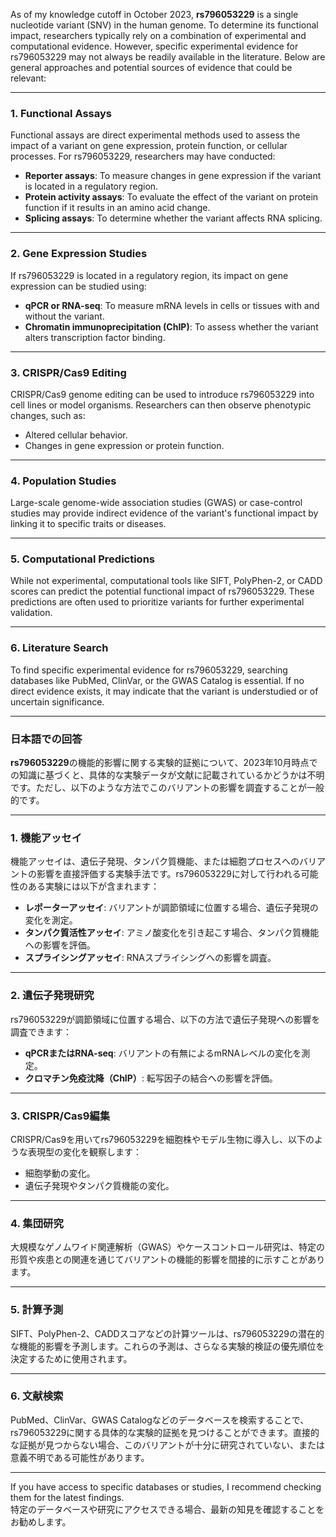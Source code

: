 As of my knowledge cutoff in October 2023, **rs796053229** is a single nucleotide variant (SNV) in the human genome. To determine its functional impact, researchers typically rely on a combination of experimental and computational evidence. However, specific experimental evidence for rs796053229 may not always be readily available in the literature. Below are general approaches and potential sources of evidence that could be relevant:

---

### **1. Functional Assays**
Functional assays are direct experimental methods used to assess the impact of a variant on gene expression, protein function, or cellular processes. For rs796053229, researchers may have conducted:
- **Reporter assays**: To measure changes in gene expression if the variant is located in a regulatory region.
- **Protein activity assays**: To evaluate the effect of the variant on protein function if it results in an amino acid change.
- **Splicing assays**: To determine whether the variant affects RNA splicing.

---

### **2. Gene Expression Studies**
If rs796053229 is located in a regulatory region, its impact on gene expression can be studied using:
- **qPCR or RNA-seq**: To measure mRNA levels in cells or tissues with and without the variant.
- **Chromatin immunoprecipitation (ChIP)**: To assess whether the variant alters transcription factor binding.

---

### **3. CRISPR/Cas9 Editing**
CRISPR/Cas9 genome editing can be used to introduce rs796053229 into cell lines or model organisms. Researchers can then observe phenotypic changes, such as:
- Altered cellular behavior.
- Changes in gene expression or protein function.

---

### **4. Population Studies**
Large-scale genome-wide association studies (GWAS) or case-control studies may provide indirect evidence of the variant's functional impact by linking it to specific traits or diseases.

---

### **5. Computational Predictions**
While not experimental, computational tools like SIFT, PolyPhen-2, or CADD scores can predict the potential functional impact of rs796053229. These predictions are often used to prioritize variants for further experimental validation.

---

### **6. Literature Search**
To find specific experimental evidence for rs796053229, searching databases like PubMed, ClinVar, or the GWAS Catalog is essential. If no direct evidence exists, it may indicate that the variant is understudied or of uncertain significance.

---

### **日本語での回答**

**rs796053229**の機能的影響に関する実験的証拠について、2023年10月時点での知識に基づくと、具体的な実験データが文献に記載されているかどうかは不明です。ただし、以下のような方法でこのバリアントの影響を調査することが一般的です。

---

### **1. 機能アッセイ**
機能アッセイは、遺伝子発現、タンパク質機能、または細胞プロセスへのバリアントの影響を直接評価する実験手法です。rs796053229に対して行われる可能性のある実験には以下が含まれます：
- **レポーターアッセイ**: バリアントが調節領域に位置する場合、遺伝子発現の変化を測定。
- **タンパク質活性アッセイ**: アミノ酸変化を引き起こす場合、タンパク質機能への影響を評価。
- **スプライシングアッセイ**: RNAスプライシングへの影響を調査。

---

### **2. 遺伝子発現研究**
rs796053229が調節領域に位置する場合、以下の方法で遺伝子発現への影響を調査できます：
- **qPCRまたはRNA-seq**: バリアントの有無によるmRNAレベルの変化を測定。
- **クロマチン免疫沈降（ChIP）**: 転写因子の結合への影響を評価。

---

### **3. CRISPR/Cas9編集**
CRISPR/Cas9を用いてrs796053229を細胞株やモデル生物に導入し、以下のような表現型の変化を観察します：
- 細胞挙動の変化。
- 遺伝子発現やタンパク質機能の変化。

---

### **4. 集団研究**
大規模なゲノムワイド関連解析（GWAS）やケースコントロール研究は、特定の形質や疾患との関連を通じてバリアントの機能的影響を間接的に示すことがあります。

---

### **5. 計算予測**
SIFT、PolyPhen-2、CADDスコアなどの計算ツールは、rs796053229の潜在的な機能的影響を予測します。これらの予測は、さらなる実験的検証の優先順位を決定するために使用されます。

---

### **6. 文献検索**
PubMed、ClinVar、GWAS Catalogなどのデータベースを検索することで、rs796053229に関する具体的な実験的証拠を見つけることができます。直接的な証拠が見つからない場合、このバリアントが十分に研究されていない、または意義不明である可能性があります。

---

If you have access to specific databases or studies, I recommend checking them for the latest findings.  
特定のデータベースや研究にアクセスできる場合、最新の知見を確認することをお勧めします。